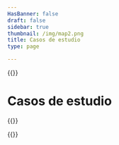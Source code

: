 ```yaml
---
HasBanner: false
draft: false
sidebar: true
thumbnail: /img/map2.png
title: Casos de estudio
type: page

---
```

{{<content-start >}}
# Casos de estudio
{{<usecases >}}

{{<content-end >}}
